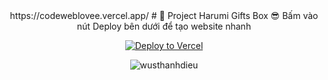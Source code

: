  <div align="center">
https://codeweblovee.vercel.app/
# 📂 Project Harumi Gifts Box
😎 Bấm vào nút Deploy bên dưới để tạo website nhanh

[![Deploy to Vercel](https://vercel.com/button)](https://vercel.com/import/project?template=https://github.com/WusThanhDieu/Project-Harumi-Gifts-Box)
</div>
<p align="center">
  <img src="https://img.upanh.tv/2025/05/31/Screenshot-2025-05-31-002815.png" alt="wusthanhdieu">
</p>
